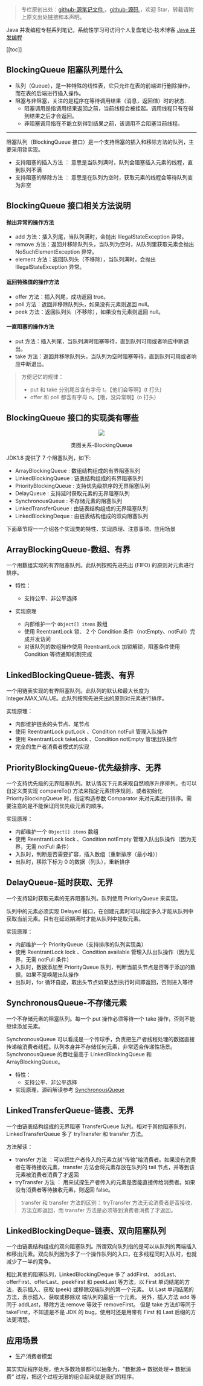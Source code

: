> 专栏原创出处：[github-源笔记文件 ](https://github.com/GourdErwa/review-notes/tree/master/language/java-concurrency) ，[github-源码 ](https://github.com/GourdErwa/java-advanced/tree/master/java-concurrency)，欢迎 Star，转载请附上原文出处链接和本声明。

Java 并发编程专栏系列笔记，系统性学习可访问个人复盘笔记-技术博客 [Java 并发编程 ](https://review-notes.top/language/java-concurrency/)

[[toc]]
## BlockingQueue 阻塞队列是什么
- 队列（Queue），是一种特殊的线性表，它只允许在表的前端进行删除操作，而在表的后端进行插入操作。
- 阻塞与非阻塞，关注的是程序在等待调用结果（消息，返回值）时的状态.
    - 阻塞调用是指调用结果返回之前，当前线程会被挂起。调用线程只有在得到结果之后才会返回。
    - 非阻塞调用指在不能立刻得到结果之前，该调用不会阻塞当前线程。
***

阻塞队列（BlockingQueue 接口）是一个支持阻塞的插入和移除方法的队列，主要采用锁实现。
- 支持阻塞的插入方法 ： 意思是当队列满时，队列会阻塞插入元素的线程，直到队列不满
- 支持阻塞的移除方法 ： 意思是在队列为空时，获取元素的线程会等待队列变为非空

## BlockingQueue 接口相关方法说明

#### 抛出异常的操作方法
- add 方法：插入列尾，当队列满时，会抛出 IllegalStateException 异常。
- remove 方法：返回并移除队列头，当队列为空时，从队列里获取元素会抛出 NoSuchElementException 异常。
- element 方法：返回队列头（不移除），当队列满时，会抛出 IllegalStateException 异常。

#### 返回特殊值的操作方法
- offer 方法：插入列尾，成功返回 true。
- poll 方法：返回并移除队列头，如果没有元素则返回 null。
- peek 方法：返回队列头（不移除），如果没有元素则返回 null。

#### 一直阻塞的操作方法
- put 方法：插入列尾，当队列满时阻塞等待，直到队列可用或者响应中断退出。
- take 方法：返回并移除队列头，当队列为空时阻塞等待，直到队列可用或者响应中断退出。

> 方便记忆的规律：
> - put 和 take 分别尾首含有字母 t。【他们会等啊】(t 打头)
> - offer 和 poll 都含有字母 o。【哦，没异常啊】(o 打头)

## BlockingQueue 接口的实现类有哪些

<div align="center">
    <img src="https://blog-review-notes.oss-cn-beijing.aliyuncs.com/language/java-concurrency/_images/类图关系-Queue.png">
    <p> 类图关系-BlockingQueue </p>
</div>

JDK1.8 提供了 7 个阻塞队列，如下:
- ArrayBlockingQueue : 数组结构组成的有界阻塞队列
- LinkedBlockingQueue : 链表结构组成的有界阻塞队列
- PriorityBlockingQueue : 支持优先级排序的无界阻塞队列
- DelayQueue : 支持延时获取元素的无界阻塞队列
- SynchronousQueue : 不存储元素的阻塞队列
- LinkedTransferQueue : 由链表结构组成的无界阻塞队列
- LinkedBlockingDeque : 由链表结构组成的双向阻塞队列

下面章节将一一介绍各个实现类的特性、实现原理、注意事项、应用场景

## ArrayBlockingQueue-数组、有界
一个用数组实现的有界阻塞队列。此队列按照先进先出 (FIFO) 的原则对元素进行排序。

- 特性：
    - 支持公平、非公平选择

- 实现原理
    - 内部维护一个 `Object[] items` 数组
    - 使用 ReentrantLock 锁、 2 个 Condition 条件（notEmpty、notFull）完成并发访问
    - 对该队列的数组操作使用 ReentrantLock 加锁解锁，阻塞条件使用 Condition 等待通知机制完成

## LinkedBlockingQueue-链表、有界
一个用链表实现的有界阻塞队列。此队列的默认和最大长度为 Integer.MAX_VALUE。此队列按照先进先出的原则对元素进行排序。

实现原理：
- 内部维护链表的头节点、尾节点
- 使用 ReentrantLock putLock 、Condition notFull 管理入队操作
- 使用 ReentrantLock takeLock 、Condition notEmpty 管理出队操作
- 完全的生产者消费者模式的实现

## PriorityBlockingQueue-优先级排序、无界
一个支持优先级的无界阻塞队列。默认情况下元素采取自然顺序升序排列。也可以自定义类实现 compareTo() 方法来指定元素排序规则，或者初始化 PriorityBlockingQueue 时，指定构造参数 Comparator 来对元素进行排序。需要注意的是不能保证同优先级元素的顺序。

实现原理：
- 内部维护一个 `Object[] items` 数组
- 使用 ReentrantLock lock 、Condition notEmpty 管理入队出队操作（因为无界，无需 notFull 条件）
- 入队时，判断是否需要扩容，插入数组（重新排序（最小堆））
- 出队时，移除下标为 0 的数据（列头），重新排序

## DelayQueue-延时获取、无界
一个支持延时获取元素的无界阻塞队列。队列使用 PriorityQueue 来实现。

队列中的元素必须实现 Delayed 接口，在创建元素时可以指定多久才能从队列中获取当前元素。只有在延迟期满时才能从队列中提取元素。

实现原理：
- 内部维护一个 PriorityQueue（支持排序的队列实现类）
- 使用 ReentrantLock lock 、Condition available 管理入队出队操作（因为无界，无需 notFull 条件）
- 入队时，数据添加至 PriorityQueue 队列，判断当前头节点是否等于添加的数据，如果不是唤醒出队操作
- 出队时，for 循环自旋，取出头节点如果达到执行时间即返回，否则进入等待

## SynchronousQueue-不存储元素
一个不存储元素的阻塞队列。每一个 put 操作必须等待一个 take 操作，否则不能继续添加元素。

SynchronousQueue 可以看成是一个传球手，负责把生产者线程处理的数据直接传递给消费者线程。队列本身并不存储任何元素，非常适合传递性场景。SynchronousQueue 的吞吐量高于 LinkedBlockingQueue 和 ArrayBlockingQueue。
- 特性：
    - 支持公平、非公平选择
- 实现原理，源码解读参考 [SynchronousQueue](https://www.jianshu.com/p/d5e2e3513ba3)
## LinkedTransferQueue-链表、无界
一个由链表结构组成的无界阻塞 TransferQueue 队列。相对于其他阻塞队列，LinkedTransferQueue 多了 tryTransfer 和 transfer 方法。

方法解读：
- transfer 方法 ：可以把生产者传入的元素立刻"传输"给消费者。如果没有消费者在等待接收元素，transfer 方法会将元素存放在队列的 tail 节点，并等到该元素被消费者消费了才返回
- tryTransfer 方法 ： 用来试探生产者传入的元素是否能直接传给消费者。如果没有消费者等待接收元素，则返回 false。

> transfer 和 transfer 方法的区别： tryTransfer 方法无论消费者是否接收，方法立即返回，而 transfer 方法是必须等到消费者消费了才返回。

## LinkedBlockingDeque-链表、双向阻塞队列
一个由链表结构组成的双向阻塞队列。所谓双向队列指的是可以从队列的两端插入和移出元素。双向队列因为多了一个操作队列的入口，在多线程同时入队时，也就减少了一半的竞争。

相比其他的阻塞队列，LinkedBlockingDeque 多了 addFirst、 addLast、offerFirst、offerLast、peekFirst 和 peekLast 等方法，以 First 单词结尾的方法，表示插入、获取 (peek) 或移除双端队列的第一个元素。
以 Last 单词结尾的方法，表示插入、获取或移除双 端队列的最后一个元素。
另外，插入方法 add 等同于 addLast，移除方法 remove 等效于 removeFirst。
但是 take 方法却等同于 takeFirst，不知道是不是 JDK 的 bug，使用时还是用带有 First 和 Last 后缀的方法更清楚。

## 应用场景
- 生产消费者模型

其实实际程序处理，绝大多数场景都可以抽象为，"数据源-> 数据处理-> 数据消费" 过程，把这个过程无限的组合起来就是我们的程序。